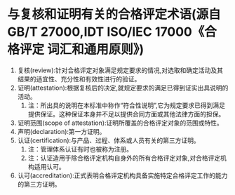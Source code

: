 # 与复核和证明有关的合格评定术语(源自GB/T 27000,IDT ISO/IEC 17000《合格评定 词汇和通用原则》)
1. 复核(review):针对合格评定对象满足规定要求的情况,对选取和确定活动及其结果的适宜性、充分性和有效性进行的验证。
2. 证明(attestation):根据复核后的决定,就规定要求的满足已得到证实出具说明的活动。
    1. 注：所出具的说明在本标准中称作“符合性说明”,它为规定要求已得到满足提供保证。这种保证本身并不足以提供合同方面或其他法律方面的担保。
3. 证明范围(scope of attestation):证明所覆盖的合格评定对象的范围或特性。
4. 声明(declaration):第一方证明。
5. 认证(certification):与产品、过程、体系或人员有关的第三方证明。
    1. 注：管理体系认证有时也被称为注册。
    2. 注：认证造用于除合格评定机构自身外的所有合格评定对象,对合格评定机构适用认可。
6. 认可(accreditation):正式表明合格评定机构具备实施特定合格评定工作的能力的第三方证明。
